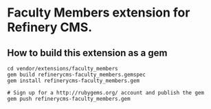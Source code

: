 # Faculty Members extension for Refinery CMS.

## How to build this extension as a gem

    cd vendor/extensions/faculty_members
    gem build refinerycms-faculty_members.gemspec
    gem install refinerycms-faculty_members.gem

    # Sign up for a http://rubygems.org/ account and publish the gem
    gem push refinerycms-faculty_members.gem